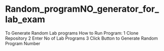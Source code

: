 # Random_programNO_generator_for_lab_exam
To Generate Random Lab programs 
How to Run Program:
1 Clone Repository 
2 Enter No of Lab Programs
3 Click Button to Generate Random Program Number
